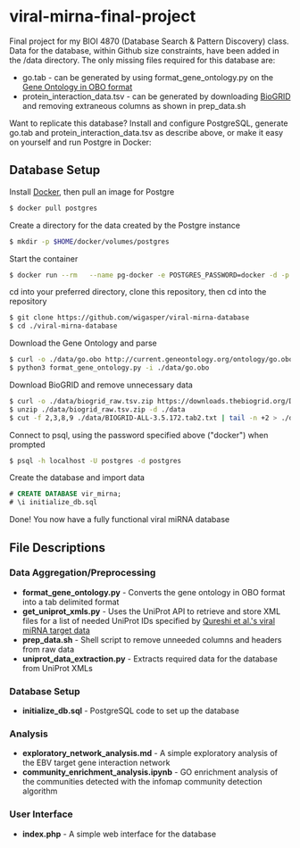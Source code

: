 # viral-mirna-final-project
Final project for my BIOI 4870 (Database Search & Pattern Discovery) class. Data for the database, within Github size constraints, have been added in the /data directory. The only missing files required for this database are:

* go.tab - can be generated by using format_gene_ontology.py on the [Gene Ontology in OBO format](http://current.geneontology.org/ontology/go.obo)
* protein_interaction_data.tsv - can be generated by downloading [BioGRID](https://downloads.thebiogrid.org/BioGRID/Release-Archive/BIOGRID-3.5.172/) and removing extraneous columns as shown in prep_data.sh

Want to replicate this database? Install and configure PostgreSQL, generate go.tab and protein_interaction_data.tsv as describe above, or make it easy on yourself and run Postgre in Docker:

## Database Setup
Install [Docker](https://www.docker.com/), then pull an image for Postgre
```bash
$ docker pull postgres
```
Create a directory for the data created by the Postgre instance
```bash
$ mkdir -p $HOME/docker/volumes/postgres
```
Start the container
```bash
$ docker run --rm   --name pg-docker -e POSTGRES_PASSWORD=docker -d -p 5432:5432 -v $HOME/docker/volumes/postgres:/var/lib/postgresql/data  postgres
```
cd into your preferred directory, clone this repository, then cd into the repository
```bash
$ git clone https://github.com/wigasper/viral-mirna-database
$ cd ./viral-mirna-database
```
Download the Gene Ontology and parse
```bash
$ curl -o ./data/go.obo http://current.geneontology.org/ontology/go.obo
$ python3 format_gene_ontology.py -i ./data/go.obo
```
Download BioGRID and remove unnecessary data
```bash
$ curl -o ./data/biogrid_raw.tsv.zip https://downloads.thebiogrid.org/Download/BioGRID/Release-Archive/BIOGRID-3.5.172/BIOGRID-ALL-3.5.172.tab2.zip
$ unzip ./data/biogrid_raw.tsv.zip -d ./data
$ cut -f 2,3,8,9 ./data/BIOGRID-ALL-3.5.172.tab2.txt | tail -n +2 > ./data/protein_interaction_data.tsv
```
Connect to psql, using the password specified above ("docker") when prompted
```bash
$ psql -h localhost -U postgres -d postgres
```
Create the database and import data
```sql
# CREATE DATABASE vir_mirna;
# \i initialize_db.sql
```
Done! You now have a fully functional viral miRNA database

## File Descriptions
### Data Aggregation/Preprocessing
* **format_gene_ontology.py** - Converts the gene ontology in OBO format into a tab delimited format  
* **get_uniprot_xmls.py** - Uses the UniProt API to retrieve and store XML files for a list of needed UniProt IDs specified by [Qureshi et al.'s viral miRNA target data](http://crdd.osdd.net/servers/virmirna/)   
* **prep_data.sh** - Shell script to remove unneeded columns and headers from raw data  
* **uniprot_data_extraction.py** - Extracts required data for the database from UniProt XMLs  

### Database Setup
* **initialize_db.sql** - PostgreSQL code to set up the database 

### Analysis
* **exploratory_network_analysis.md** - A simple exploratory analysis of the EBV target gene interaction network
* **community_enrichment_analysis.ipynb** - GO enrichment analysis of the communities detected with the infomap community detection algorithm

### User Interface
* **index.php** - A simple web interface for the database
